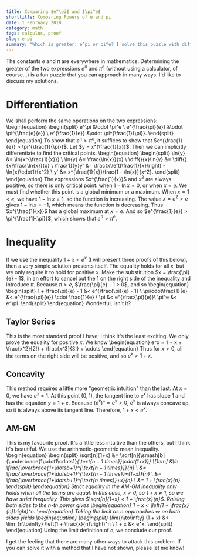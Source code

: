```yaml
---
title: Comparing $e^\pi$ and $\pi^e$
shorttitle: Comparing Powers of e and pi
date: 1 February 2018
category: math
tags: calculus, proof
slug: e-pi
summary: "Which is greater: e^pi or pi^e? I solve this puzzle with differentiation, Taylor series, concavity, and the arithmetic-geometric mean inequality."
---
```


The constants $e$ and $\pi$ are everywhere in mathematics.
Determining the greater of the two expressions $e^\pi$ and $\pi^e$ (without using a calculator, of course...) is a fun puzzle that you can approach in many ways.
I'd like to discuss my solutions.

# Differentiation
We shall perform the same operations on the two expressions:
\begin{equation}
	\begin{split}
		e^\pi &\odot \pi^e \\
		e^{\frac{\pi}{e}} &\odot \pi^{\frac{e}{e}} \\
		e^{\frac{1}{e}} &\odot \pi^{\frac{1}{\pi}}.
	\end{split}
\end{equation}
To show that $e^\pi > \pi^e$, it suffices to show that $e^{\frac{1}{e}} > \pi^{\frac{1}{\pi}}$.
Let $y = x^{\frac{1}{x}}$.
Then we can implicitly differentiate to find the critical points.
\begin{equation}
	\begin{split}
		\ln{y} &= \ln{x^{\frac{1}{x}}} \\
		\ln{y} &= \frac{\ln{x}}{x} \\
		\diff{}{x}\ln{y} &= \diff{}{x}\frac{\ln{x}}{x} \\
		\frac{1}{y}y' &= \frac{x\left(\frac{1}{x}\right) - \ln{x}\cdot1}{x^2} \\
		y' &= x^{\frac{1}{x}}\frac{1 - \ln{x}}{x^2}.
	\end{split}
\end{equation}
The expressions $x^{\frac{1}{x}}$ and $x^2$ are always positive, so there is only critical point: when $1 - \ln{x} = 0$, or when $x = e$.
We must find whether this point is a global minimum or a maximum.
When $x = 1 < e$, we have $1 - \ln{x} = 1$, so the function is increasing.
The value $x = e^2 > e$ gives $1 - \ln{x} = -1$, which means the function is decreasing.
Thus $x^{\frac{1}{x}}$ has a global maximum at $x = e$.
And so $e^{\frac{1}{e}} > \pi^{\frac{1}{\pi}}$, which shows that $e^\pi > \pi^e$.

# Inequality
If we use the inequality $1 + x < e^x$ (I will present three proofs of this below), then a very simple solution presents itself.
The equality holds for all $x$, but we only require it to hold for positive $x$.
Make the substitution $x = \frac{\pi}{e} - 1$, in an effort to cancel out the 1 on the right side of the inequality and introduce $\pi$.
Because $\pi>e$, $\frac{\pi}{e} - 1 > 0$, and so
\begin{equation}
	\begin{split}
		1 + \frac{\pi}{e} - 1 &< e^{\frac{\pi}{e} - 1} \\
		\pi\cdot\frac{1}{e} &< e^{\frac{\pi}{e}} \cdot \frac{1}{e} \\
		\pi &< e^{\frac{\pi}{e}}\\
		\pi^e &< e^\pi.
	\end{split}
\end{equation}
Wonderful, isn't it?

## Taylor Series
This is the most standard proof I have; I think it's the least exciting.
We only prove the equality for positive $x$.
We know
\begin{equation}
	e^x = 1 + x + \frac{x^2}{2!} + \frac{x^3}{3!} + \cdots
\end{equation}
Thus for $x > 0$, all the terms on the right side will be positive, and so $e^x > 1 + x$.

## Concavity
This method requires a little more "geometric intuition" than the last.
At $x = 0$, we have $e^x = 1$.
At this point $(0,1)$, the tangent line to $e^x$ has slope $1$ and has the equation $y = 1 + x$.
Because $(e^x)'' = e^x > 0$, $e^x$ is always concave up, so it is always above its tangent line.
Therefore, $1 + x < e^x$.

## AM-GM
This is my favourite proof.
It's a little less intuitive than the others, but I think it's beautiful.
We use the arithmetic-geometric mean inequality.
\begin{equation}
	\begin{split}
		\sqrt[n]{1+x} &= \sqrt[n]{\smash[b]{\underbrace{1\cdot1\cdots1}_{\text{$n-1$ times}}\cdot(1+x)}} \\[1em]
		&\le \frac{\overbrace{1+\dotsb+1}^{\text{$n-1$ times}}}{n} \\
		&= \frac{\overbrace{1+\dotsb+1}^{\text{$n-1$ times}}+(1+x)}{n} \\
		&= \frac{\overbrace{1+\dotsb+1}^{\text{$n$ times}}+x}{n} \\
		&= 1 + \frac{x}{n}.
	\end{split}
\end{equation}
Strict equality in the AM-GM inequality only holds when all the terms are equal.
In this case, $x > 0$, so $1 + x \neq 1$, so we have strict inequality.
This gives $\sqrt[n]{1+x} < 1 + \frac{x}{n}$.
Raising both sides to the $n$-th power gives
\begin{equation}
	1 + x < \left(1 + \frac{x}{n}\right)^n.
\end{equation}
Taking the limit as $n$ approaches $\infty$ on both sides yields
\begin{equation}
	\begin{split}
		\lim_{n\to\infty} (1 + x) &< \lim_{n\to\infty} \left(1 + \frac{x}{n}\right)^n \\
		1 + x &< e^x.
	\end{split}
\end{equation}
Using the limit definition of $e$, we conclude our proof.

I get the feeling that there are many other ways to attack this problem. If you can solve it with a method that I have not shown, please let me know!